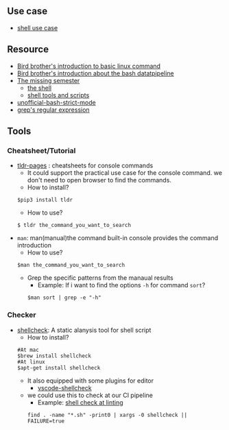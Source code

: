 
## Use case
- [shell use case](./shell_use_case/README.md)

## Resource
- [Bird brother's introduction to basic linux command](https://linux.vbird.org/linux_basic/redhat6.1/linux_06command.php)
- [Bird brother's introduction about the bash datatpipeline](http://linux.vbird.org/linux_basic_train/unit08.php)
- [The missing semester](https://missing.csail.mit.edu/)
    - [the shell](https://missing.csail.mit.edu/2020/course-shell/)
    - [shell tools and scripts](https://missing.csail.mit.edu/2020/shell-tools/)
- [unofficial-bash-strict-mode](http://redsymbol.net/articles/unofficial-bash-strict-mode/)
- [grep's regular expression](http://benjr.tw/97395)

## Tools
### Cheatsheet/Tutorial
- [tldr-pages](https://github.com/tldr-pages/tldr) : cheatsheets for console commands
    - It could support the practical use case for the console command. we don't need to open browser to find the commands.
    - How to install?
    ```
    $pip3 install tldr 
    ```
    - How to use?
    ```
    $ tldr the_command_you_want_to_search
    ```
- `man`: man(manual)the command built-in console provides the command introduction
    - How to use?
    ```
    $man the_command_you_want_to_search
    ```
    - Grep the specific patterns from the manaual results
        - Example: If i want to find the options `-h` for command `sort`?
        ```
        $man sort | grep -e "-h"
        ```
### Checker
- [shellcheck](https://github.com/koalaman/shellcheck): A static alanysis tool for shell script 
    - How to install?
    ```
    #At mac
    $brew install shellcheck
    #At linux
    $apt-get install shellcheck
    ```
    - It also equipped with some plugins for editor
        - [vscode-shellcheck](https://github.com/vscode-shellcheck/vscode-shellcheck)
    - we could use this to check at our CI pipeline
        - Example: [shell check at linting](https://github.com/full-stack-deep-learning/fsdl-text-recognizer-2021-labs/blob/174ebbdc065442175d9457b7a97d6e065f3d9cd0/lab8/tasks/lint.sh#L33)
        ```
        find . -name "*.sh" -print0 | xargs -0 shellcheck || FAILURE=true
        ```